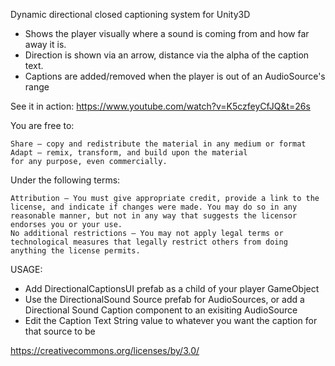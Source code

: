 Dynamic directional closed captioning system for Unity3D

- Shows the player visually where a sound is coming from and how far away it is.
- Direction is shown via an arrow, distance via the alpha of the caption text.
- Captions are added/removed when the player is out of an AudioSource's range


See it in action: https://www.youtube.com/watch?v=K5czfeyCfJQ&t=26s

You are free to:

    Share — copy and redistribute the material in any medium or format
    Adapt — remix, transform, and build upon the material
    for any purpose, even commercially.

Under the following terms:

    Attribution — You must give appropriate credit, provide a link to the license, and indicate if changes were made. You may do so in any reasonable manner, but not in any way that suggests the licensor endorses you or your use.
    No additional restrictions — You may not apply legal terms or technological measures that legally restrict others from doing anything the license permits.

USAGE:

- Add DirectionalCaptionsUI prefab as a child of your player GameObject
- Use the DirectionalSound Source prefab for AudioSources, or add a Directional Sound Caption component to an exisiting AudioSource
- Edit the Caption Text String value to whatever you want the caption for that source to be

https://creativecommons.org/licenses/by/3.0/
